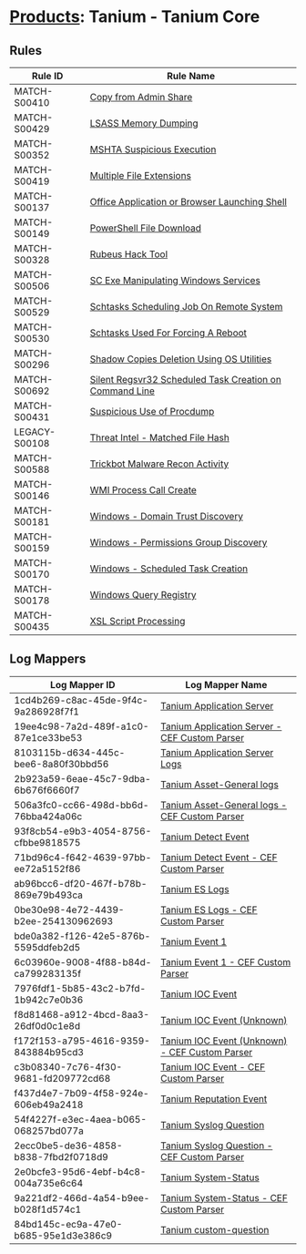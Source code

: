 # [Products](README.md): Tanium - Tanium Core

## Rules

|Rule ID|Rule Name|
|----|----|
|MATCH-S00410|[Copy from Admin Share](../rules/MATCH-S00410.md)|
|MATCH-S00429|[LSASS Memory Dumping](../rules/MATCH-S00429.md)|
|MATCH-S00352|[MSHTA Suspicious Execution](../rules/MATCH-S00352.md)|
|MATCH-S00419|[Multiple File Extensions](../rules/MATCH-S00419.md)|
|MATCH-S00137|[Office Application or Browser Launching Shell](../rules/MATCH-S00137.md)|
|MATCH-S00149|[PowerShell File Download](../rules/MATCH-S00149.md)|
|MATCH-S00328|[Rubeus Hack Tool](../rules/MATCH-S00328.md)|
|MATCH-S00506|[SC Exe Manipulating Windows Services](../rules/MATCH-S00506.md)|
|MATCH-S00529|[Schtasks Scheduling Job On Remote System](../rules/MATCH-S00529.md)|
|MATCH-S00530|[Schtasks Used For Forcing A Reboot](../rules/MATCH-S00530.md)|
|MATCH-S00296|[Shadow Copies Deletion Using OS Utilities](../rules/MATCH-S00296.md)|
|MATCH-S00692|[Silent Regsvr32 Scheduled Task Creation on Command Line](../rules/MATCH-S00692.md)|
|MATCH-S00431|[Suspicious Use of Procdump](../rules/MATCH-S00431.md)|
|LEGACY-S00108|[Threat Intel - Matched File Hash](../rules/LEGACY-S00108.md)|
|MATCH-S00588|[Trickbot Malware Recon Activity](../rules/MATCH-S00588.md)|
|MATCH-S00146|[WMI Process Call Create](../rules/MATCH-S00146.md)|
|MATCH-S00181|[Windows - Domain Trust Discovery](../rules/MATCH-S00181.md)|
|MATCH-S00159|[Windows - Permissions Group Discovery](../rules/MATCH-S00159.md)|
|MATCH-S00170|[Windows - Scheduled Task Creation](../rules/MATCH-S00170.md)|
|MATCH-S00178|[Windows Query Registry](../rules/MATCH-S00178.md)|
|MATCH-S00435|[XSL Script Processing](../rules/MATCH-S00435.md)|


## Log Mappers

|Log Mapper ID|Log Mapper Name|
|----|----|
|1cd4b269-c8ac-45de-9f4c-9a286928f7f1|[Tanium Application Server](../mappings/1cd4b269-c8ac-45de-9f4c-9a286928f7f1.md)|
|19ee4c98-7a2d-489f-a1c0-87e1ce33be53|[Tanium Application Server - CEF Custom Parser](../mappings/19ee4c98-7a2d-489f-a1c0-87e1ce33be53.md)|
|8103115b-d634-445c-bee6-8a80f30bbd56|[Tanium Application Server Logs](../mappings/8103115b-d634-445c-bee6-8a80f30bbd56.md)|
|2b923a59-6eae-45c7-9dba-6b676f6660f7|[Tanium Asset-General logs](../mappings/2b923a59-6eae-45c7-9dba-6b676f6660f7.md)|
|506a3fc0-cc66-498d-bb6d-76bba424a06c|[Tanium Asset-General logs - CEF Custom Parser](../mappings/506a3fc0-cc66-498d-bb6d-76bba424a06c.md)|
|93f8cb54-e9b3-4054-8756-cfbbe9818575|[Tanium Detect Event](../mappings/93f8cb54-e9b3-4054-8756-cfbbe9818575.md)|
|71bd96c4-f642-4639-97bb-ee72a5152f86|[Tanium Detect Event - CEF Custom Parser](../mappings/71bd96c4-f642-4639-97bb-ee72a5152f86.md)|
|ab96bcc6-df20-467f-b78b-869e79b493ca|[Tanium ES Logs](../mappings/ab96bcc6-df20-467f-b78b-869e79b493ca.md)|
|0be30e98-4e72-4439-b2ee-254130962693|[Tanium ES Logs - CEF Custom Parser](../mappings/0be30e98-4e72-4439-b2ee-254130962693.md)|
|bde0a382-f126-42e5-876b-5595ddfeb2d5|[Tanium Event 1](../mappings/bde0a382-f126-42e5-876b-5595ddfeb2d5.md)|
|6c03960e-9008-4f88-b84d-ca799283135f|[Tanium Event 1 - CEF Custom Parser](../mappings/6c03960e-9008-4f88-b84d-ca799283135f.md)|
|7976fdf1-5b85-43c2-b7fd-1b942c7e0b36|[Tanium IOC Event](../mappings/7976fdf1-5b85-43c2-b7fd-1b942c7e0b36.md)|
|f8d81468-a912-4bcd-8aa3-26df0d0c1e8d|[Tanium IOC Event (Unknown)](../mappings/f8d81468-a912-4bcd-8aa3-26df0d0c1e8d.md)|
|f172f153-a795-4616-9359-843884b95cd3|[Tanium IOC Event (Unknown) - CEF Custom Parser](../mappings/f172f153-a795-4616-9359-843884b95cd3.md)|
|c3b08340-7c76-4f30-9681-fd209772cd68|[Tanium IOC Event - CEF Custom Parser](../mappings/c3b08340-7c76-4f30-9681-fd209772cd68.md)|
|f437d4e7-7b09-4f58-924e-606eb49a2418|[Tanium Reputation Event](../mappings/f437d4e7-7b09-4f58-924e-606eb49a2418.md)|
|54f4227f-e3ec-4aea-b065-068257bd077a|[Tanium Syslog Question](../mappings/54f4227f-e3ec-4aea-b065-068257bd077a.md)|
|2ecc0be5-de36-4858-b838-7fbd2f0718d9|[Tanium Syslog Question - CEF Custom Parser](../mappings/2ecc0be5-de36-4858-b838-7fbd2f0718d9.md)|
|2e0bcfe3-95d6-4ebf-b4c8-004a735e6c64|[Tanium System-Status](../mappings/2e0bcfe3-95d6-4ebf-b4c8-004a735e6c64.md)|
|9a221df2-466d-4a54-b9ee-b028f1d574c1|[Tanium System-Status - CEF Custom Parser](../mappings/9a221df2-466d-4a54-b9ee-b028f1d574c1.md)|
|84bd145c-ec9a-47e0-b685-95e1d3e386c9|[Tanium custom-question](../mappings/84bd145c-ec9a-47e0-b685-95e1d3e386c9.md)|


